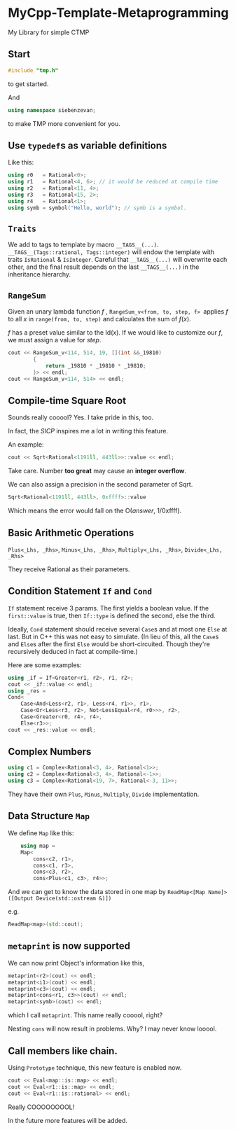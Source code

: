 # MyCpp-Template-Metaprogramming
My Library for simple CTMP

## Start

```cpp
#include "tmp.h"
```
to get started.

And
```cpp
using namespace siebenzevan;
```

to make TMP more convenient for you.

## Use `typedef`s as variable definitions

Like this:

```cpp
using r0   = Rational<0>;
using r1   = Rational<4, 6>; // it would be reduced at compile time
using r2   = Rational<11, 4>;
using r3   = Rational<15, 2>;
using r4   = Rational<1>;
using symb = symbol("Hello, world"); // symb is a symbol.
```

## `Traits`

We add to tags to template by macro `__TAGS__(...)`.
`__TAGS__(Tags::rational, Tags::integer)` will endow
the template with traits `IsRational` & `IsInteger`.
Careful that `__TAGS__(...)` will overwrite each other,
and the final result depends on the last `__TAGS__(...)`
in the inheritance hierarchy.

## `RangeSum`

Given an unary lambda function *f* , `RangeSum_v<from, to, step, f> `applies *f* to all *x* in `range(from, to, step)` and calculates the sum of *f*(*x*).

*f* has a preset value similar to the Id(*x*). If we would like to customize our *f*, we must assign a value for *step*.

```cpp
cout << RangeSum_v<114, 514, 19, [](int &&_19810)
        {
            return _19810 * _19810 * _19810;
        }> << endl;
cout << RangeSum_v<114, 514> << endl;
```

## Compile-time Square Root

Sounds really cooool? Yes. I take pride in this, too.

In fact, the *SICP* inspires me a lot in writing this feature.

An example:

```cpp
cout << Sqrt<Rational<1191ll, 443ll>>::value << endl;
```

Take care. Number **too great** may cause an **integer overflow**.

We can also assign a precision in the second parameter of Sqrt.

```cpp
Sqrt<Rational<1191ll, 443ll>, 0xffff>::value
```

Which means the error would fall on the O(*answer*, 1/0xffff).

## Basic Arithmetic Operations

`Plus<_Lhs, _Rhs>`, `Minus<_Lhs, _Rhs>`, `Multiply<_Lhs, _Rhs>`, `Divide<_Lhs, _Rhs>`

They receive Rational as their parameters.

## Condition Statement `If` and `Cond`

`If` statement receive 3 params. The first yields a boolean value. If the `first::value` is true, then `If::type` is defined the second, else the third.

Ideally, `Cond` statement should receive several `Case`s and at most one `Else` at last. But in C++ this was not easy to simulate. (In lieu of this, all the `Case`s and `Else`s after the first `Else` would be short-circuited. Though they're recursively deduced in fact at compile-time.)

Here are some examples:

```cpp
using _if = If<Greater<r1, r2>, r1, r2>;
cout << _if::value << endl;
using _res =
Cond<
    Case<And<Less<r2, r1>, Less<r4, r1>>, r1>,
    Case<Or<Less<r3, r2>, Not<LessEqual<r4, r0>>>, r2>,
    Case<Greater<r0, r4>, r4>,
    Else<r3>>;
cout << _res::value << endl;
```

## Complex Numbers

```cpp
using c1 = Complex<Rational<3, 4>, Rational<1>>;
using c2 = Complex<Rational<3, 4>, Rational<-1>>;
using c3 = Complex<Rational<19, 7>, Rational<-3, 11>>;
```

They have their own `Plus`, `Minus`, `Multiply`, `Divide` implementation.

## Data Structure `Map`

We define `Map` like this:

```cpp
    using map =
    Map<
        cons<c2, r1>,
        cons<c1, r3>,
        cons<c3, r2>,
        cons<Plus<c1, c3>, r4>>;
```

And we can get to know the data stored in one map by
`ReadMap<[Map Name]>([Output Device(std::ostream &)])`

e.g.

```cpp
ReadMap<map>(std::cout);
```

## `metaprint` is now supported

We can now print Object's information like this,
```cpp
metaprint<r2>(cout) << endl;
metaprint<i1>(cout) << endl;
metaprint<c3>(cout) << endl;
metaprint<cons<r1, c3>>(cout) << endl;
metaprint<symb>(cout) << endl;
```
which I call `metaprint`. This name really cooool, right?

Nesting `cons` will now result in problems.
Why? I may never know looool.

## Call members like chain.

Using `Prototype` technique, this new feature is enabled now.

```cpp
cout << Eval<map::is::map> << endl;
cout << Eval<r1::is::map> << endl;
cout << Eval<r1::is::rational> << endl;
```

Really COOOOOOOOL!

In the future more features will be added.